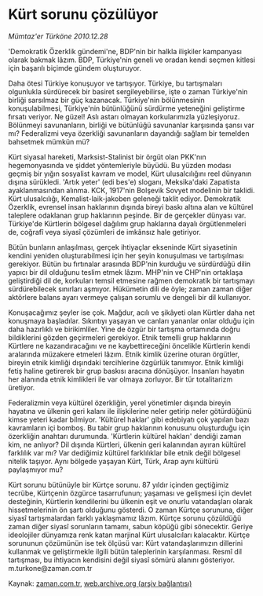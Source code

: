 # Kürt sorunu çözülüyor

*Mümtaz'er Türköne 2010.12.28*

<td class="columnist-detail">
<p>'Demokratik Özerklik gündemi'ne, BDP'nin bir halkla ilişkiler kampanyası olarak bakmak lâzım. BDP, Türkiye'nin geneli ve oradan kendi seçmen kitlesi için başarılı biçimde gündem oluşturuyor.</p>
<p>
<div id="haberMetinDiv">
<p>Daha ötesi Türkiye konuşuyor ve tartışıyor. Türkiye, bu tartışmaları olgunlukla sürdürecek bir basiret sergileyebilirse, işte o zaman Türkiye'nin birliği sarsılmaz bir güç kazanacak. Türkiye'nin bölünmesinin konuşulabilmesi, Türkiye'nin bütünlüğünü sürdürme yeteneğini geliştirme fırsatı veriyor. Ne güzel! Aslı astarı olmayan korkularımızla yüzleşiyoruz. Bölünmeyi savunanların, birliği ve bütünlüğü savunanlar karşısında şansı var mı? Federalizmi veya özerkliği savunanların dayandığı sağlam bir temelden bahsetmek mümkün mü?
<p>Kürt siyasal hareketi, Marksist-Stalinist bir örgüt olan PKK'nın hegemonyasında ve şiddet yöntemleriyle büyüdü. Bu yüzden modası geçmiş bir yığın sosyalist kavram ve model, Kürt ulusalcılığını reel dünyanın dışına sürükledi. 'Artık yeter' (edi bes'e) sloganı, Meksika'daki Zapatista ayaklanmasından alınma. KCK, 1917'nin Bolşevik Sovyet modelinin bir taklidi. Kürt ulusalcılığı, Kemalist-laik-jakoben geleneği taklit ediyor. Demokratik Özerklik, evrensel insan haklarının dışında bireyi baskı altına alan ve kültürel taleplere odaklanan grup haklarının peşinde. Bir de gerçekler dünyası var. Türkiye'de Kürtlerin bölgesel dağılımı grup haklarına dayalı örgütlenmeleri de, coğrafî veya siyasî çözümleri de imkânsız hale getiriyor.
<p>Bütün bunların anlaşılması, gerçek ihtiyaçlar ekseninde Kürt siyasetinin kendini yeniden oluşturabilmesi için her şeyin konuşulması ve tartışılması gerekiyor. Bütün bu fırtınalar arasında BDP'nin kurduğu ve sürdürdüğü dilin yapıcı bir dil olduğunu teslim etmek lâzım. MHP'nin ve CHP'nin ortaklaşa geliştirdiği dil de, korkuları temsil etmesine rağmen demokratik bir tartışmayı sürdürebilecek sınırları aşmıyor. Hükümetin dili de öyle; zaman zaman diğer aktörlere balans ayarı vermeye çalışan sorumlu ve dengeli bir dil kullanıyor.
<p>Konuşacağımız şeyler ise çok. Mağdur, acılı ve şikâyeti olan Kürtler daha net konuşmaya başladılar. Sıkıntıyı yaşayan ve canları yananlar onlar olduğu için daha hazırlıklı ve birikimliler. Yine de özgür bir tartışma ortamında doğru bildiklerini gözden geçirmeleri gerekiyor. Etnik temelli grup haklarının Kürtlere ne kazandıracağını ve ne kaybettireceğini öncelikle Kürtlerin kendi aralarında müzakere etmeleri lâzım. Etnik kimlik üzerine oturan örgütler, bireyin etnik kimliği dışındaki tercihlerine özgürlük tanımıyor. Etnik kimliği fetiş haline getirerek bir grup baskısı aracına dönüşüyor. İnsanları hayatın her alanında etnik kimlikleri ile var olmaya zorluyor. Bir tür totalitarizm üretiyor.
<p>Federalizmin veya kültürel özerkliğin, yerel yönetimler dışında bireyin hayatına ve ülkenin geri kalanı ile ilişkilerine neler getirip neler götürdüğünü kimse yeteri kadar bilmiyor. 'Kültürel haklar' gibi edebiyatı çok yapılan bazı kavramların içi bomboş. Bu tabir grup haklarının konusunu oluşturduğu için özerkliğin anahtarı durumunda. 'Kürtlerin kültürel hakları' dendiği zaman kim, ne anlıyor? Dil dışında Kürtleri, ülkenin geri kalanından ayıran kültürel farklılık var mı? Var dediğimiz kültürel farklılıklar bile etnik değil bölgesel nitelik taşıyor. Aynı bölgede yaşayan Kürt, Türk, Arap aynı kültürü paylaşmıyor mu?
<p>Kürt sorunu bütünüyle bir Kürtçe sorunu. 87 yıldır içinden geçtiğimiz tecrübe, Kürtçenin özgürce tasarrufunun; yaşaması ve gelişmesi için devlet desteğinin, Kürtlerin kendilerini bu ülkenin eşit ve onurlu vatandaşları olarak hissetmelerinin ön şartı olduğunu gösterdi. O zaman Kürtçe sorununa, diğer siyasî tartışmalardan farklı yaklaşmamız lâzım. Kürtçe sorunu çözüldüğü zaman diğer siyasî sorunların tamamı, sabun köpüğü gibi sönecektir. Geriye ideolojiler dünyamıza renk katan marjinal Kürt ulusalcıları kalacaktır. Kürtçe sorununun çözümünün ise tek ölçüsü var: Kürt vatandaşlarımızın dillerini kullanmak ve geliştirmekle ilgili bütün taleplerinin karşılanması. Resmî dil tartışması, bu ihtiyacın kendisini değil siyasî sömürü alanını gösteriyor. m.turkone@zaman.com.tr</p></p></p></p></p></p></div>
</p>
<a href="http://web.archive.org/web/20101230225822/mailto:m.turkone@zaman.com.tr">
</a></td>

Kaynak: [zaman.com.tr](http://zaman.com.tr/yazar.do?yazino=1070975), [web.archive.org (arşiv bağlantısı)](http://web.archive.org/web/20101230225822/http://www.zaman.com.tr:80/yazar.do?yazino=1070975)
